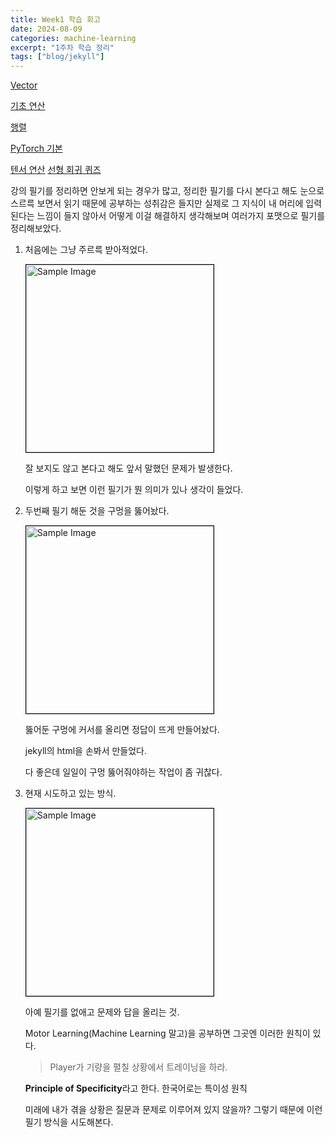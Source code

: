 ```yaml
---
title: Week1 학습 회고
date: 2024-08-09
categories: machine-learning
excerpt: "1주차 학습 정리"
tags: ["blog/jekyll"]
---
```


[Vector](https://gityeop.github.io/math-for-ml/Vector/)

[기초 연산](https://gityeop.github.io/machine-learning/Basic-Operation-Quiz/)

[행렬](https://gityeop.github.io/math-for-ml/Matrix/)

[PyTorch 기본](https://gityeop.github.io/machine-learning/PyTorch-basic/)

[텐서 연산](https://gityeop.github.io/machine-learning/Tensor-Operations-Comparisons.md/)
[선형 회귀 퀴즈](https://gityeop.github.io/machine-learning/Linear-Regression-Quiz/)

강의 필기를 정리하면 안보게 되는 경우가 많고, 정리한 필기를 다시 본다고 해도 눈으로 스르륵 보면서 읽기 때문에 공부하는 성취감은 들지만 실제로 그 지식이 내 머리에 입력된다는 느낌이 들지 않아서 어떻게 이걸 해결하지 생각해보며 여러가지 포맷으로 필기를 정리해보았다.

1. 처음에는 그냥 주르륵 받아적었다.

   <img src="https://i.imgur.com/xCpx74z.png" alt="Sample Image" style="border: 1px solid black;" width="300">

   잘 보지도 않고 본다고 해도 앞서 말했던 문제가 발생한다.

   이렇게 하고 보면 이런 필기가 뭔 의미가 있나 생각이 들었다.

2. 두번째 필기 해둔 것을 구멍을 뚫어놨다.

   <img src="https://i.imgur.com/T4eBJM2.png" alt="Sample Image" style="border: 1px solid black;" width="300">

   뚫어둔 구멍에 커서를 올리면 정답이 뜨게 만들어놨다.

   jekyll의 html을 손봐서 만들었다.

   다 좋은데 일일이 구멍 뚫어줘야하는 작업이 좀 귀찮다.

3. 현재 시도하고 있는 방식.

   <img src="https://i.imgur.com/5bJiolp.png" alt="Sample Image" style="border: 1px solid black;" width="300">

   아예 필기를 없애고 문제와 답을 올리는 것.

   Motor Learning(Machine Learning 말고)을 공부하면 그곳엔 이러한 원칙이 있다.

   > Player가 기량을 펼칠 상황에서 트레이닝을 하라.

   **Principle of Specificity**라고 한다. 한국어로는 특이성 원칙

   미래에 내가 겪을 상황은 질문과 문제로 이루어져 있지 않을까? 그렇기 때문에 이런 필기 방식을 시도해본다.
